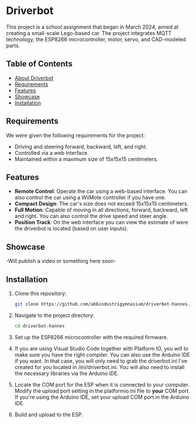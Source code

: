 # Driverbot

This project is a school assignment that began in March 2024, aimed at creating a small-scale Lego-based car. The project integrates MQTT technology, the ESP8266 microcontroller, motor, servo, and CAD-modeled parts.

## Table of Contents

- [About Driverbot](#driverbot)
- [Requirements](#requirements)
- [Features](#features)
- [Showcase](#showcase)
- [Installation](#installation)

## Requirements

We were given the following requirements for the project:

- Driving and steering forward, backward, left, and right.
- Controlled via a web interface.
- Maintained within a maximum size of 15x15x15 centimeters.

## Features

- **Remote Control**: Operate the car using a web-based interface. You can also control the car using a WiiMote controller if you have one.
- **Compact Design**: The car's size does not exceed 15x15x15 centimeters.
- **Full Motion**: Capable of moving in all directions, forward, backward, left and right. You can also control the drive speed and steer angle.
- **Position Track**: On the web interface you can view the estimate of were the driverbot is located (based on user inputs).

## Showcase

-Will publish a video or something here soon-

## Installation

1. Clone this repository:
    ```bash
    git clone https://github.com/abbindustrigymnasium/driverbot-hannes.git
    ```

2. Navigate to the project directory:
    ```bash
    cd driverbot-hannes
    ```
3. Set up the ESP8266 microcontroller with the required firmware.

4. If you are using Visual Studio Code together with Platform IO, you will to make sure you have the right compiler. You can also use the Arduino IDE if you want. In that case, you will only need to grab the driverbot.ini I've created for you located in /ini/driverbot.ini. You will also need to install the necessary libraries via the Arduino IDE.

5. Locate the COM port for the ESP when it is connected to your computer. Modify the upload port setting in the platformio.ini file to **your** COM port. If you're using the Arduino IDE, set your upload COM port in the Arduino IDE.

6. Build and upload to the ESP.
